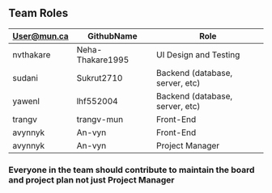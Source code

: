 ## Team Roles

| User@mun.ca | GithubName | Role       |
| ----------- | -----------|------------|
| nvthakare   | Neha-Thakare1995 | UI Design and Testing |
| sudani      | Sukrut2710 | Backend (database, server, etc) |
| yawenl      | lhf552004 | Backend (database, server, etc) |
| trangv      | trangv-mun | Front-End |
| avynnyk     | An-vyn | Front-End |
| avynnyk     | An-vyn | Project Manager |

### Everyone in the team should contribute to maintain the board and project plan not just Project Manager 
